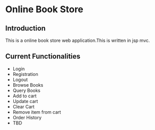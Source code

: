 # Online Book Store

## Introduction
 This is a online book store web application.This is written in jsp mvc.
 
 ## Current Functionalities
 
 * Login
 * Registration
 * Logout
 * Browse Books
 * Query Books
 * Add to cart
 * Update cart
 * Clear Cart
 * Remove item from cart
 * Order History
 * TBD
